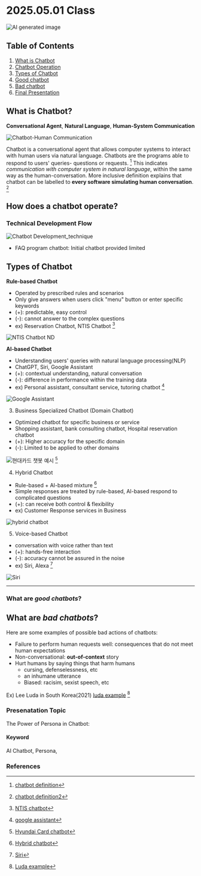 # 2025.05.01 Class

![AI generated image](https://sdmntprnorthcentralus.oaiusercontent.com/files/00000000-803c-622f-a20d-961a5fed8afa/raw?se=2025-04-28T08%3A56%3A56Z&sp=r&sv=2024-08-04&sr=b&scid=673c91e8-891c-5f4c-9868-88d014d329a3&skoid=d958ec58-d47c-4d2f-a9f2-7f3e03fdcf72&sktid=a48cca56-e6da-484e-a814-9c849652bcb3&skt=2025-04-27T10%3A56%3A54Z&ske=2025-04-28T10%3A56%3A54Z&sks=b&skv=2024-08-04&sig=ZKucks7O7gleh8ibOeHg7rmFhLCOta6Q22jniwGHxmM%3D)

## Table of Contents

1. [What is Chatbot](#what-is-chatbot)
2. [Chatbot Operation](#how-does-the-chatbot-operate)
3. [Types of Chatbot](#types-of-chatbot)
4. [Good chatbot](#what-are-good-chatbots)
5. [Bad chatbot](#what-are-bad-chatbots)
6. [Final Presentation](#presenatation-topic)


## What is Chatbot? 

**Conversational Agent**, **Natural Language**, **Human-System Communication**

![Chatbot-Human Communication](https://sdmntprnorthcentralus.oaiusercontent.com/files/00000000-17a0-622f-9a38-0d9adc91d3a8/raw?se=2025-04-28T12%3A50%3A40Z&sp=r&sv=2024-08-04&sr=b&scid=bd51b63d-7702-5b39-8f0d-ad9c760eb7e8&skoid=51916beb-8d6a-49b8-8b29-ca48ed86557e&sktid=a48cca56-e6da-484e-a814-9c849652bcb3&skt=2025-04-27T21%3A04%3A17Z&ske=2025-04-28T21%3A04%3A17Z&sks=b&skv=2024-08-04&sig=97m3FQ2V6%2BC7YMzn96tipEoVu9QQyBpaZfNttVHq0jE%3D)

Chatbot is a conversational agent that allows computer systems to interact with human users via natural language.
Chatbots are the programs able to respond to users' queries- questions or requests. [^1] This indicates *communication with computer system in natural language*, within the same way as the human-conversation. More inclusive definition explains that chatbot can be labelled to **every software simulating human conversation**. [^2]

## How does a chatbot operate?

### Technical Development Flow 

![Chatbot Development_technique](https://sdmntprwestus.oaiusercontent.com/files/00000000-758c-6230-bca0-41580748c6ed/raw?se=2025-04-28T12%3A05%3A33Z&sp=r&sv=2024-08-04&sr=b&scid=49775c30-c9b9-5f00-8a30-74c4e547c0c2&skoid=51916beb-8d6a-49b8-8b29-ca48ed86557e&sktid=a48cca56-e6da-484e-a814-9c849652bcb3&skt=2025-04-28T10%3A51%3A11Z&ske=2025-04-29T10%3A51%3A11Z&sks=b&skv=2024-08-04&sig=DdgayQ7ezeRrR/z4163eZ8Gtc6juUodUyqXyYlOq9Nk%3D)

- FAQ program chatbot: Initial chatbot provided limited 

## Types of Chatbot 

**Rule-based Chatbot**

- Operated by prescribed rules and scenarios 
- Only give answers when users click "menu" button or enter specific keywords
- (+): predictable, easy control
- (-): cannot answer to the complex questions
- ex) Reservation Chatbot, NTIS Chatbot [^3]

![NTIS Chatbot ND](https://i.ytimg.com/vi/Fu6ztIDDtsM/sddefault.jpg) 

**AI-based Chatbot**

- Understanding users' queries with natural language processing(NLP)
- ChatGPT, Siri, Google Assistant
- (+): contextual understanding, natural conversation
- (-): difference in performance within the training data
- ex) Personal assistant, consultant service, tutoring chatbot [^4]

![Google Assistant](https://www.cnet.com/a/img/resize/1f2be024ea05e55ce273e4f410c21a1fb2b3a1ff/hub/2018/05/08/4b33a302-0d8c-4dde-985d-f6a63b6e96fe/google-io-2018-google-assistant-7136.jpg?auto=webp&fit=crop&height=1200&width=1200)

3. Business Specialized Chatbot (Domain Chatbot)

- Optimized chatbot for specific business or service
- Shopping assistant, bank consulting chatbot, Hospital reservation chatbot
- (+): Higher accuracy for the specific domain
- (-): Limited to be applied to other domains 

![현대카드 챗봇 예시](https://cdn.apple-economy.com/news/photo/201708/35252_20365_1025.jpg) [^5]

4. Hybrid Chatbot 

- Rule-based + AI-based mixture [^6]
- Simple responses are treated by rule-based, AI-based respond to complicated questions 
- (+): can receive both control & flexibility
- ex) Customer Response services in Business

![hybrid chatbot](https://tovie.ai/wp-content/uploads/2023/10/dialog_003-1024x576.jpg)

5. Voice-based Chatbot

- conversation with voice rather than text
- (+): hands-free interaction
- (-): accuracy cannot be assured in the noise
- ex) Siri, Alexa [^7]

![Siri](https://i.pinimg.com/736x/6b/bc/33/6bbc337c7861b34924507061b7ef0137.jpg)

---




### What are *good chatbots*? 

## What are *bad chatbots*?

Here are some examples of possible bad actions of chatbots:

- Failure to perform human requests well: consequences that do not meet human expectations
- Non-conversational: **out-of-context** story
- Hurt humans by saying things that harm humans
    - cursing, defenselessness, etc
    - an inhumane utterance
    - Biased: racisim, sexist speech, etc

Ex) Lee Luda in South Korea(2021)
[luda example](https://www.techtimes.com/articles/255964/20210114/south-korea-ai-chatbot-gets-suspended-facebook-abusive-insulting-comments.htm) [^8]


### Presenatation Topic

The Power of Persona in Chatbot:  

#### Keyword

AI Chatbot, Persona, 


### References
[^1]: [chatbot definition](https://ko.wikipedia.org/wiki/%EC%B1%97%EB%B4%87)
[^2]: [chatbot definition2](https://www.oracle.com/kr/chatbots/what-is-a-chatbot/)
[^3]: [NTIS chatbot](https://www.ntis.go.kr/ThMain.do)
[^4]: [google assistant](https://assistant.google.com/intl/ko_kr/learn/)
[^5]: [Hyundai Card chatbot](https://www.hyundaicard.com/cpu/cs/CPUCS0201_01.hc)
[^6]: [Hybrid chatbot](https://www.upstage.ai/blog/ko/ai-chatbots-for-business)
[^7]: [Siri](https://www.apple.com/siri/#:~:text=Get%20everyday%20tasks%20done%20using%20only%20your,request.%20Built%20into%20all%20your%20Apple%20devices.)
[^8]: [Luda example](https://www.techtimes.com/articles/255964/20210114/south-korea-ai-chatbot-gets-suspended-facebook-abusive-insulting-comments.htm)
